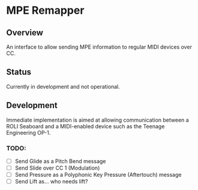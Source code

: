 # MPE Remapper
## Overview
An interface to allow sending MPE information to regular MIDI devices over CC.

## Status
Currently in development and not operational.

## Development
Immediate implementation is aimed at allowing communication between a ROLI Seaboard and a MIDI-enabled device such as the Teenage Engineering OP-1.

### TODO:
-[ ] Send Glide as a Pitch Bend message
-[ ] Send Slide over CC 1 (Modulation)
-[ ] Send Pressure as a Polyphonic Key Pressure (Aftertouch) message
-[ ] Send Lift as... who needs lift?
